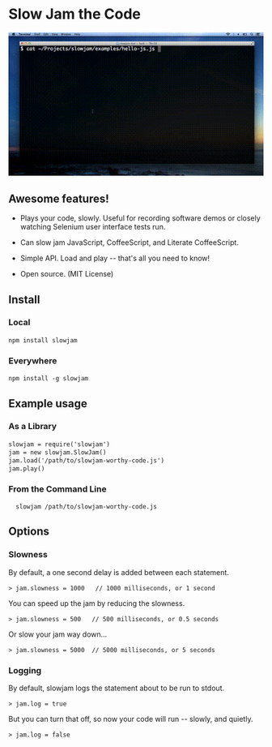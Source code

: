 Slow Jam the Code
===========

![slowjam](https://raw.githubusercontent.com/hugs/slowjam/master/examples/slowjam.gif "Slow Jam the Code")


## Awesome features!

- Plays your code, slowly. Useful for recording software demos or closely watching Selenium user interface tests run.

- Can slow jam JavaScript, CoffeeScript, and Literate CoffeeScript.

- Simple API. Load and play -- that's all you need to know!

- Open source. (MIT License)


## Install

### Local

    npm install slowjam

### Everywhere

    npm install -g slowjam

## Example usage

### As a Library
 
    slowjam = require('slowjam')
    jam = new slowjam.SlowJam()
    jam.load('/path/to/slowjam-worthy-code.js')
    jam.play()
    
### From the Command Line

      slowjam /path/to/slowjam-worthy-code.js

## Options

### Slowness

By default, a one second delay is added between each statement.

    > jam.slowness = 1000   // 1000 milliseconds, or 1 second
   
You can speed up the jam by reducing the slowness.
   
    > jam.slowness = 500   // 500 milliseconds, or 0.5 seconds

Or slow your jam way down...
  
    > jam.slowness = 5000  // 5000 milliseconds, or 5 seconds
    
### Logging    

By default, slowjam logs the statement about to be run to stdout.

    > jam.log = true

But you can turn that off, so now your code will run -- slowly, and quietly.

    > jam.log = false
